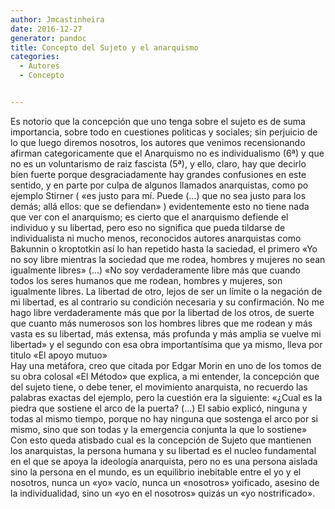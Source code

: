 ```yaml
---
author: Jmcastinheira
date: 2016-12-27
generator: pandoc
title: Concepto del Sujeto y el anarquismo
categories:
  - Autores
  - Concepto


---
```




Es notorio que la concepción que uno tenga sobre el sujeto es de suma
importancia, sobre todo en cuestiones politicas y sociales; sin
perjuicio de lo que luego diremos nosotros, los autores que venimos
recensionando afirman categoricamente que el Anarquismo no es
individualismo (6ª) y que no es un voluntarismo de raiz fascista (5ª), y
ello, claro, hay que decirlo bien fuerte porque desgraciadamente hay
grandes confusiones en este sentido, y en parte por culpa de algunos
llamados anarquistas, como po ejemplo Stirner ( «es justo para mí. Puede
(...) que no sea justo para los demás; allá ellos: que se defiendan» )
evidentemente esto no tiene nada que ver con el anarquismo; es cierto
que el anarquismo defiende el individuo y su libertad, pero eso no
significa que pueda tildarse de individualista ni mucho menos,
reconocidos autores anarquistas como Bakunnin o kroptotkin así lo han
repetido hasta la saciedad, el primero «Yo no soy libre mientras la
sociedad que me rodea, hombres y mujeres no sean igualmente libres»
(...) «No soy verdaderamente libre más que cuando todos los seres
humanos que me rodean, hombres y mujeres, son igualmente libres. La
libertad de otro, lejos de ser un límite o la negación de mi libertad,
es al contrario su condición necesaria y su confirmación. No me hago
libre verdaderamente más que por la libertad de los otros, de suerte que
cuanto más numerosos son los hombres libres que me rodean y más vasta es
su libertad, más extensa, más profunda y más amplia se vuelve mi
libertad» y el segundo con esa obra importantísima que ya mismo, lleva
por titulo «El apoyo mutuo»\
Hay una metáfora, creo que citada por Edgar Morin en uno de los tomos de
su obra colosal «El Método» que explica, a mi entender, la concepción
que del sujeto tiene, o debe tener, el movimiento anarquista, no
recuerdo las palabras exactas del ejemplo, pero la cuestión era la
siguiente: «¿Cual es la piedra que sostiene el arco de la puerta? (...)
El sabio explicó, ninguna y todas al mismo tiempo, porque no hay ninguna
que sostenga el arco por si mismo, sino que son todas y la emergencia
conjunta la que lo sostiene»\
Con esto queda atisbado cual es la concepción de Sujeto que mantienen
los anarquistas, la persona humana y su libertad es el nucleo
fundamental en el que se apoya la ideología anarquista, pero no es una
persona aislada sino la persona en el mundo, es un equilibrio inebitable
entre el yo y el nosotros, nunca un «yo» vacío, nunca un «nosotros»
yoificado, asesino de la individualidad, sino un «yo en el nosotros»
quizás un «yo nostrificado».
